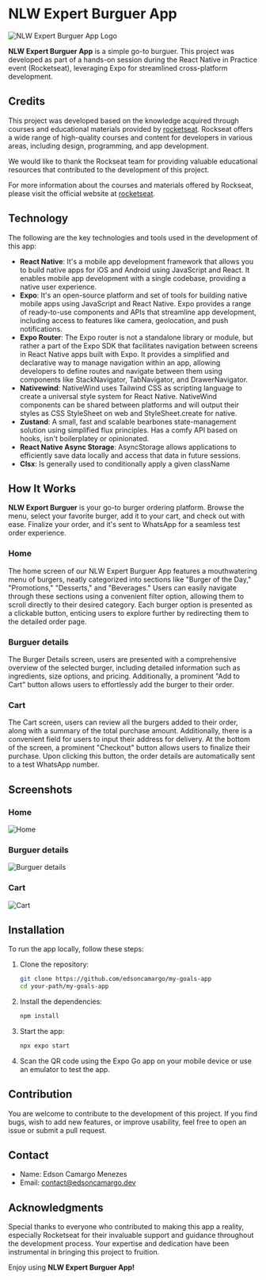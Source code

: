 # NLW Expert Burguer App

![NLW Expert Burguer App Logo](./assets/images/icon.png)

**NLW Expert Burguer App** is a simple go-to burguer. This project was developed as part of a hands-on session during the React Native in Practice event (Rocketseat), leveraging Expo for streamlined cross-platform development.

## Credits

This project was developed based on the knowledge acquired through courses and educational materials provided by [rocketseat](https://www.rocketseat.com.br). Rockseat offers a wide range of high-quality courses and content for developers in various areas, including design, programming, and app development.

We would like to thank the Rockseat team for providing valuable educational resources that contributed to the development of this project.

For more information about the courses and materials offered by Rockseat, please visit the official website at [rocketseat](https://www.rocketseat.com.br).

## Technology

The following are the key technologies and tools used in the development of this app:

- **React Native**: It's a mobile app development framework that allows you to build native apps for iOS and Android using JavaScript and React. It enables mobile app development with a single codebase, providing a native user experience.
- **Expo**: It's an open-source platform and set of tools for building native mobile apps using JavaScript and React Native. Expo provides a range of ready-to-use components and APIs that streamline app development, including access to features like camera, geolocation, and push notifications.
- **Expo Router**: The Expo router is not a standalone library or module, but rather a part of the Expo SDK that facilitates navigation between screens in React Native apps built with Expo. It provides a simplified and declarative way to manage navigation within an app, allowing developers to define routes and navigate between them using components like StackNavigator, TabNavigator, and DrawerNavigator.
- **Nativewind**: NativeWind uses Tailwind CSS as scripting language to create a universal style system for React Native. NativeWind components can be shared between platforms and will output their styles as CSS StyleSheet on web and StyleSheet.create for native.
- **Zustand**: A small, fast and scalable bearbones state-management solution using simplified flux principles. Has a comfy API based on hooks, isn't boilerplatey or opinionated.
- **React Native Async Storage**: AsyncStorage allows applications to efficiently save data locally and access that data in future sessions.
- **Clsx**: Is generally used to conditionally apply a given className

## How It Works

**NLW Export Burguer** is your go-to burger ordering platform. Browse the menu, select your favorite burger, add it to your cart, and check out with ease. Finalize your order, and it's sent to WhatsApp for a seamless test order experience.

### Home

The home screen of our NLW Expert Burguer App features a mouthwatering menu of burgers, neatly categorized into sections like "Burger of the Day," "Promotions," "Desserts," and "Beverages." Users can easily navigate through these sections using a convenient filter option, allowing them to scroll directly to their desired category. Each burger option is presented as a clickable button, enticing users to explore further by redirecting them to the detailed order page.

### Burguer details

The Burger Details screen, users are presented with a comprehensive overview of the selected burger, including detailed information such as ingredients, size options, and pricing. Additionally, a prominent "Add to Cart" button allows users to effortlessly add the burger to their order.

### Cart

The Cart screen, users can review all the burgers added to their order, along with a summary of the total purchase amount. Additionally, there is a convenient field for users to input their address for delivery. At the bottom of the screen, a prominent "Checkout" button allows users to finalize their purchase. Upon clicking this button, the order details are automatically sent to a test WhatsApp number.

## Screenshots

### Home

![Home](./assets/screenshots/1.png)

### Burguer details

![Burguer details](./assets/screenshots/2.png)

### Cart

![Cart](./assets/screenshots/3.png)

## Installation

To run the app locally, follow these steps:

1. Clone the repository:

   ```bash
   git clone https://github.com/edsoncamargo/my-goals-app
   cd your-path/my-goals-app
   ```

2. Install the dependencies:

   ```bash
   npm install
   ```

3. Start the app:

   ```bash
   npx expo start
   ```

4. Scan the QR code using the Expo Go app on your mobile device or use an emulator to test the app.

## Contribution

You are welcome to contribute to the development of this project. If you find bugs, wish to add new features, or improve usability, feel free to open an issue or submit a pull request.

## Contact

- Name: Edson Camargo Menezes
- Email: contact@edsoncamargo.dev

## Acknowledgments

Special thanks to everyone who contributed to making this app a reality, especially Rocketseat for their invaluable support and guidance throughout the development process. Your expertise and dedication have been instrumental in bringing this project to fruition.

Enjoy using **NLW Expert Burguer App!**
